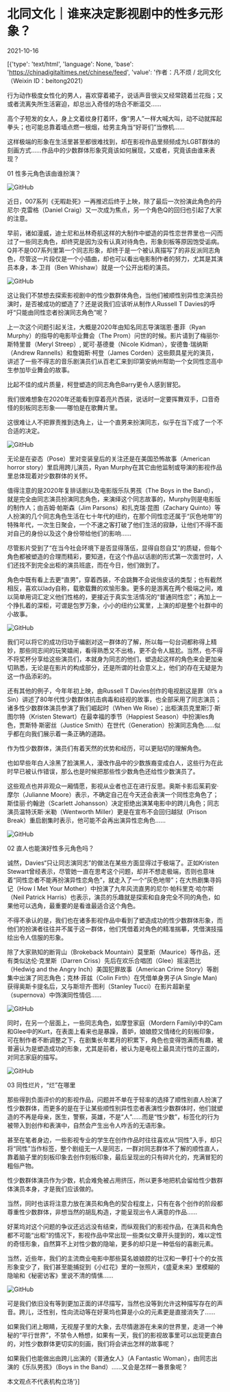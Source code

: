 # 北同文化｜谁来决定影视剧中的性多元形象？

2021-10-16

[{'type': 'text/html', 'language': None, 'base': 'https://chinadigitaltimes.net/chinese/feed', 'value': '作者：凡不烦 / 北同文化（Weixin ID：beitong2021）



行为动作极度女性化的男人，喜欢穿着裙子，说话声音很尖又经常跷着兰花指；又或者流离失所生活窘迫，却总出入奇怪的场合不断滥交……

高个子短发的女人，身上文着纹身打着环，像“男人”一样大喊大叫，动不动就挥起拳头；也可能总靠着墙点燃一根烟，给男主角当“好哥们”当僚机……

这样极端的形象在生活里甚至都很难找到，却在影视作品里频频成为LGBT群体的刻画方式……作品中的少数群体形象究竟该如何展现，又或者，究竟该由谁来表现？



01 性多元角色该由谁扮演？

![GitHub](https://chinadigitaltimes.net/chinese/files/2021/10/post-672160-616ad5f503deb.png)

近日，007系列《无暇赴死》一再推迟后终于上映，除了最后一次扮演此角色的丹尼尔·克雷格（Daniel Craig）又一次成为焦点，另一个角色Q的回归也引起了大家的注意。

早前，诸如漫威，迪士尼和丛林奇航这样的大制作中塑造的异性恋世界里也一闪而过了一些同志角色，却终究是因为没有认真对待角色，形象刻板等原因饱受诟病。Q并不是007系列里第一个同志形象，却终于是一个被认真描写了的非反派同志角色，尽管这一片段仅是一个小插曲，却也可以看出电影制作者的努力，尤其是其演员本身，本·卫肖（Ben Whishaw）就是一个公开出柜的演员。

![GitHub](https://chinadigitaltimes.net/chinese/files/2021/10/post-672160-616ad5f51b875.png)

这让我们不禁想去探索影视剧中的性少数群体角色，当他们被顺性别异性恋演员扮演时，是否被成功的塑造了？还是说我们应该听从制作人Russell T Davies的呼吁“只能由同性恋者扮演同志角色”呢？

上一次这个问题引起关注，大概是2020年由知名同志导演瑞恩·墨菲（Ryan Murphy）的指导的电影毕业舞会（The Prom）问世的时候。影片请到了梅丽尔·斯特里普（Meryl Streep）, 妮可·基德曼（Nicole Kidman），安德鲁·瑞纳斯（Andrew Rannells）和詹姆斯·柯登（James Corden）这些颇具星光的演员，讲述了一些不得志的音乐剧演员们从百老汇来到印第安纳州帮助一个女同性恋高中生参加毕业舞会的故事。

比起不佳的成片质量，柯登塑造的同志角色Barry更令人感到冒犯。

我们很难想象在2020年还能看到穿着亮片西装，说话时一定要挥舞双手，口音奇怪的刻板同志形象——哪怕是在歌舞片里。

这很难让人不把罪责推到选角上，让一个直男来扮演同志，似乎在当下成了一个不合适的决定。

![GitHub](https://chinadigitaltimes.net/chinese/files/2021/10/post-672160-616ad5f5b1c51.png)

无论是在姿态（Pose）里对变装皇后的关注还是在美国恐怖故事（American horror story）里启用跨儿演员，Ryan Murphy在其它由他监制或导演的影视作品里总体现着对少数群体的关怀。

值得注意的是2020年复排话剧以及电影版乐队男孩（The Boys in the Band），就是完全由同志演员扮演同志角色，来演绎这个同志故事的，Murphy则是电影版的制作人；由吉姆·帕斯森（Jim Parsons）和扎克瑞·昆图（Zachary Quinto）等人扮演的几个同志角色生活在七十年代的纽约，在那个同性恋还属于“灰色地带”的特殊年代，一次生日聚会，一个不速之客打破了他们生活的寂静，让他们不得不面对自己的身份以及这个身份带给他们的影响……

尽管影片受到了“在当今社会环境下是否显得落伍，显得自怨自艾”的质疑，但每个角色都被塑造的合理而精彩，要知道，在这个作品以话剧的形式第一次面世时，人们还找不到完全出柜的演员班底，而在今日，他们做到了。

角色中既有看上去更“直男”，穿着西装，不会跳舞不会说俏皮话的类型；也有截然相反，喜欢以lady自称，载歌载舞的欢愉形象。更多的是游离在两个极端之间，难以简单用词汇定义他们性格的，更接近于真实生活情况的“普通同性恋”；再加上一个挣扎着的深柜，可谓是包罗万象，小小的纽约公寓里，上演的却是整个社群中的小故事。

![GitHub](https://chinadigitaltimes.net/chinese/files/2021/10/post-672160-616ad5f6374ac.png)

我们可以将它的成功归功于编剧对这一群体的了解，所以每一句台词都称得上精妙，那些同志间的玩笑嬉闹，看得熟悉又不出格，更不会令人尴尬。当然，也不得不将奖杯分享给这些演员们，本就身为同志的他们，塑造起这样的角色来会更加亲切熟悉，无论是在影片的构成部分，还是所谓的社会意义上，他们的存在无疑是为这一作品添彩的。

还有其他的例子，今年年初上映，由Russell T Davies创作的电视剧这是罪（It’s a Sin）讲述了80年代性少数群体抗击病毒和歧视的故事，也全部采用了同志演员；诸多性少数群体演员参演了我们崛起时（When We Rise）；出柜演员克里斯汀·斯图尔特（Kristen Stewart）在最幸福的季节（Happiest Season）中扮演les角色，贾斯特·斯密丝（Justice Smith）在世代（Generation）扮演同志角色……似乎都在向我们展示着一条正确的道路。

作为性少数群体，演员们有着天然的优势和经历，可以更贴切的理解角色。

也如早些年白人涂黑了脸演黑人，漫改作品中的少数族裔变成白人，这些行为在此时早已被认作错误，那么也是时候把那些性少数角色还给性少数演员了。

这些观点也并非观众一厢情愿，影视从业者也正在进行反思。奥斯卡影后茱莉安·摩尔（Julianne Moore）表示，不确定自己在今天还会表演一个同性恋角色了；斯佳丽·约翰逊（Scarlett Johansson）决定拒绝出演某电影中的跨儿角色；同志演员温特沃斯·米勒（Wentworth Miller）更是在宣布不会回归越狱（Prison Break）重启剧集时表示，他可能不会再出演异性恋角色……

![GitHub](https://chinadigitaltimes.net/chinese/files/2021/10/post-672160-616ad5f65b243.png)

02 直人也能演好性多元角色吗？

诚然，Davies“只让同志演同志”的做法在某些方面显得过于极端了。正如Kristen Stewart曾经表示，尽管她一直在思考这个问题，却并不想走极端，否则也意味着“同性恋者不能再扮演异性恋角色”，就走入了一个“灰色地带”；在大热剧集寻妈记（How I Met Your Mother）中扮演了九年风流直男的尼尔·帕科里克·哈尔斯（Neil Patrick Harris）也表示，演员的乐趣就是探索和自身完全不同的角色，如果他可以选角，最重要的是看谁最适合这个角色。

不得不承认的是，我们也在诸多影视作品中看到了塑造成功的性少数群体形象，而他们的扮演者往往并不属于这一群体，他们凭借着对角色的精准揣摹，凭借演技描绘出令人信服的形象。

除了大家熟知的断背山（Brokeback Mountain）莫里斯（Maurice）等作品，还有类似达伦·克里斯（Darren Criss）先后在欢乐合唱团（Glee）摇滚芭比（Hedwig and the Angry Inch）美国犯罪故事（American Crime Story）等剧集中出演了同志角色；克林·菲兹（Colin Firth）在凭借单身男子(A Single Man)获得奥斯卡提名后，又与斯坦齐·图利（Stanley Tucci）在影片超新星（supernova）中饰演同性情侣……

![GitHub](https://chinadigitaltimes.net/chinese/files/2021/10/post-672160-616ad5f69ad90.png)

同时，在另一个层面上，一些同志角色，如摩登家庭（Mordern Family)中的Cam和Glee中的Kurt，在表面上看来也是暴躁，善妒，娘娘腔又情绪化的刻板印象，可在制作者不断调整之下，在剧集长年累月的积累下，角色也变得饱满而有趣，被普遍认为是塑造成功的形象，尤其是前者，被认为是电视上最具流行性的正面的，对同志家庭的描写。

![GitHub](https://chinadigitaltimes.net/chinese/files/2021/10/post-672160-616ad5f6e4dbb.png)

03 同性烂片，“烂”在哪里

那些得到负面评价的的影视作品，问题并不单在于轻率的选择了顺性别直人扮演了性少数群体，而更多的是在于让某些顺性别异性恋者表演性少数群体时，他们就塑造的不再是母亲，医生，警察，英雄，不是“人”……而是“性少数”，标签化的行为被带入到创作和表演中，自然会产生出令人咋舌的无语形象。

甚至在笔者身边，一些影视专业的学生在创作作品时往往喜欢从“同性”入手，却只将“同性”当作标签，整个剧组无一人是同志，一群对同志群体不了解的顺性直人，靠着脑子里的刻板印象去创作刻板印象，最后呈现出的只有碎片化的，充满冒犯的粗俗产物。

性少数群体演员作为少数，机会难免被占用挤压，所以更多地把机会留给性少数群体演员本身，才是我们应该做的。

当然，同时也该将注意力放在演员和角色的契合程度上，只有在各个创作的阶段都尊重性少数群体，非想当然的胡乱构造，才能呈现出令人满意的作品……

好莱坞对这个问题的争议还远远没有结束，而纵观我们的影视作品，在演员和角色都不可能“出柜”的情况下，影视作品中常出现一些类似文章开头提到的，难以定性的奇怪形象，自然算不上对性少数的隐喻，更多的却只是一种低俗的喜剧元素。

当然，近些年，我们的主流商业电影中那些莫名娘娘腔的壮汉和一拳打十个的女孩形象变少了，我们甚至能捕捉到《小红花》里的一张照片，《盛夏未来》里模糊的隐喻和《秘密访客》里说不清的情愫……

![GitHub](https://chinadigitaltimes.net/chinese/files/2021/10/post-672160-616ad5f7283c0.png)

可是我们依旧没有等到更加正面的详尽描写，当然也没等到允许这种描写存在的声音。跨儿，泛性别，性向流动等在好莱坞也算是小众的元素更是直接消失了……

如果我们闭上眼睛，无视屋子里的大象，去尽情遨游在未来的世界里，走进一个神秘的“平行世界”，不禁令人畅想，如果有一天，我们的影视故事里可以出现更直白的，对性少数群体更切实的刻画，我们将会讲出怎样的故事呢？

如果我们也能做出由跨儿出演的《普通女人》（A Fantastic Woman），由同志出演的《乐队男孩》（Boys in the Band）……又会是怎样一番景象呢？

本文观点不代表机构立场'}]